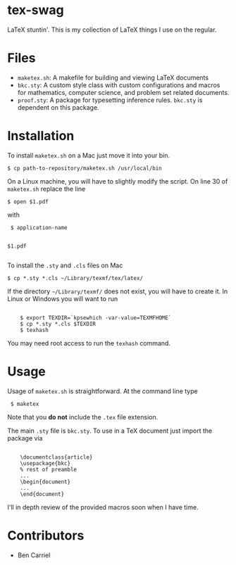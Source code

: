 tex-swag
========

LaTeX stuntin'. This is my collection of LaTeX things I use on the
regular.

Files
=====

* <code>maketex.sh</code>: A makefile for building and viewing LaTeX
  documents
* <code>bkc.sty</code>: A custom style class with custom
  configurations and macros for mathematics, computer science, and
  problem set related documents.
* <code>proof.sty</code>: A package for typesetting inference
  rules. <code>bkc.sty</code> is dependent on this package.

Installation
============

To install <code>maketex.sh</code> on a Mac just move it into your
bin.  <pre><code>$ cp path-to-repository/maketex.sh /usr/local/bin
</code></pre> On a Linux machine, you will have to slightly modify the
script. On line 30 of <code>maketex.sh</code> replace the line
<pre><code>$ open $1.pdf</code></pre> with <pre><code> $ application-name
$1.pdf</code></pre>

To install the <code>.sty</code> and <code>.cls</code> files on Mac
<pre><code>$ cp *.sty *.cls ~/Library/texmf/tex/latex/ </code></pre>
If the directory <code>~/Library/texmf/</code> does not exist, you
will have to create it. In Linux or Windows you will want to run
<pre><code>
    $ export TEXDIR=`kpsewhich -var-value=TEXMFHOME`
    $ cp *.sty *.cls $TEXDIR
    $ texhash
</code></pre> You may need root access to run the <code>texhash</code> command.

Usage
=====

Usage of <code>maketex.sh</code> is straightforward. At the command line type
<pre><code> $ maketex <filename> </code></pre>
Note that you **do not** include the <code>.tex</code> file extension.

The main <code>.sty</code> file is <code>bkc.sty</code>. To use in a
TeX document just import the package via
<pre><code>
    \documentclass{article}
    \usepackage{bkc}
    % rest of preamble
    ...
    \begin{document}
    ...
    \end{document}
</code></pre>
I'll in depth review of the provided macros soon when I have time.

Contributors
============
* Ben Carriel
